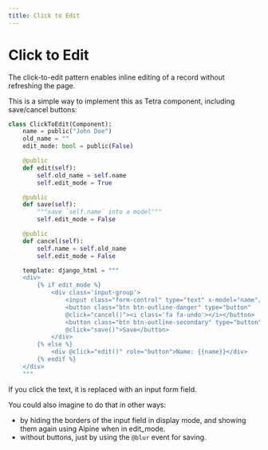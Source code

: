 ```yaml
---
title: Click to Edit
---
```


# Click to Edit

The click-to-edit pattern enables inline editing of a record without refreshing the page.

This is a simple way to implement this as Tetra component, including save/cancel buttons:
```python
class ClickToEdit(Component):
    name = public("John Doe")
    old_name = ""
    edit_mode: bool = public(False)

    @public
    def edit(self):
        self.old_name = self.name
        self.edit_mode = True

    @public
    def save(self):
        """save `self.name` into a model"""
        self.edit_mode = False

    @public
    def cancel(self):
        self.name = self.old_name
        self.edit_mode = False

    template: django_html = """
    <div>
        {% if edit_mode %}
            <div class='input-group'>
                <input class="form-control" type="text" x-model="name"/>
                <button class="btn btn-outline-danger" type="button"
                @click="cancel()"><i class='fa fa-undo'></i></button>
                <button class="btn btn-outline-secondary" type="button"
                @click="save()">Save</button>
            </div>
        {% else %}
            <div @click="edit()" role="button">Name: {{name}}</div>
        {% endif %}
    </div>
    """
```

If you click the text, it is replaced with an input form field.

You could also imagine to do that in other ways:

* by hiding the borders of the input field in display mode, and showing them again using Alpine when in edit_mode.
* without buttons, just by using the `@blur` event for saving.